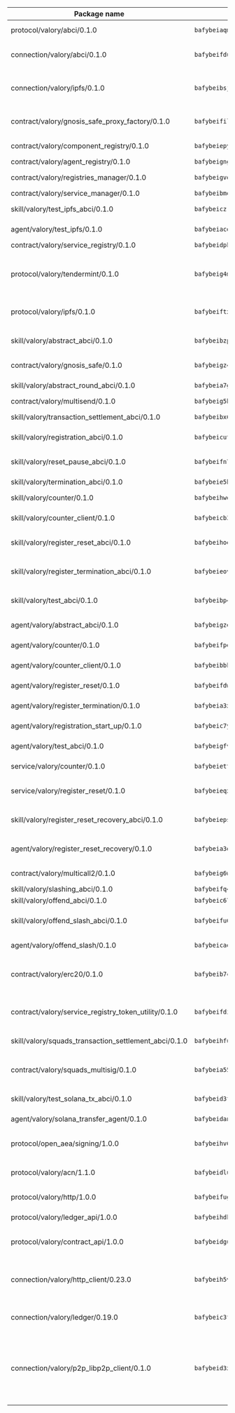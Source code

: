 | Package name                                                  | Package hash                                                  | Description                                                                                                                |
| ------------------------------------------------------------- | ------------------------------------------------------------- | -------------------------------------------------------------------------------------------------------------------------- |
| protocol/valory/abci/0.1.0                                    | `bafybeiaqmp7kocbfdboksayeqhkbrynvlfzsx4uy4x6nohywnmaig4an7u` | A protocol for ABCI requests and responses.                                                                                |
| connection/valory/abci/0.1.0                                  | `bafybeifduae3yvckxlopuoif2i6s4q76r663pmc7itabq4fyznwzxrpnuu` | connection to wrap communication with an ABCI server.                                                                      |
| connection/valory/ipfs/0.1.0                                  | `bafybeibsjllc2l62jvc4gdyv73irldlvbqlslytm4gw6xjvugcp5oylx44` | A connection responsible for uploading and downloading files from IPFS.                                                    |
| contract/valory/gnosis_safe_proxy_factory/0.1.0               | `bafybeifilkilg2vw5ry7zyof3mmwgnfinheusnu53dv3ocxhppypgaouo4` | Gnosis Safe proxy factory (GnosisSafeProxyFactory) contract                                                                |
| contract/valory/component_registry/0.1.0                      | `bafybeiepywewigowj533f55orx7oys3kk5lgdc247p2267scqfyp4gnqle` | Component registry contract                                                                                                |
| contract/valory/agent_registry/0.1.0                          | `bafybeignghdk7oqvyg722gz66tbuj2vj4vkatguj4b6lf5fqzqxkktcke4` | Agent registry contract                                                                                                    |
| contract/valory/registries_manager/0.1.0                      | `bafybeigvdzmxq2kfizvhwu43vcjlsddkftltv53e5xc7yqnadweari3kqi` | Registries Manager contract                                                                                                |
| contract/valory/service_manager/0.1.0                         | `bafybeibmqewfh5wnayopneyv4vx35n5k7loavzmcazyevntdoskw7vasom` | Service Manager contract                                                                                                   |
| skill/valory/test_ipfs_abci/0.1.0                             | `bafybeiczrcx24r7eeeyr57vm3hw3woyjrfmleyaj4qs2wlcik5hantoo2e` | IPFS e2e testing application.                                                                                              |
| agent/valory/test_ipfs/0.1.0                                  | `bafybeiacdpl6efxlqllwzhfjdrjzvuogkhyjdopdrl4jsmeq67duktptbe` | Agent for testing the ABCI connection.                                                                                     |
| contract/valory/service_registry/0.1.0                        | `bafybeidpkiceitrh3w2j4o7ctjjsdbn3ma4lfvnlpyvks53exdsyjhoc5i` | Service Registry contract                                                                                                  |
| protocol/valory/tendermint/0.1.0                              | `bafybeig4mi3vmlv5zpbjbfuzcgida6j5f2nhrpedxicmrrfjweqc5r7cra` | A protocol for communication between two AEAs to share tendermint configuration details.                                   |
| protocol/valory/ipfs/0.1.0                                    | `bafybeiftxi2qhreewgsc5wevogi7yc5g6hbcbo4uiuaibauhv3nhfcdtvm` | A protocol specification for IPFS requests and responses.                                                                  |
| skill/valory/abstract_abci/0.1.0                              | `bafybeibzpyqubflekcvz4hehhjbipcfsmt7mwwespkuva3n5dmoriphrki` | The abci skill provides a template of an ABCI application.                                                                 |
| contract/valory/gnosis_safe/0.1.0                             | `bafybeigz4lf4b536uxb52tmqkfajdjtszclv67gtqitygrkaww4vzg2fle` | Gnosis Safe (GnosisSafeL2) contract                                                                                        |
| skill/valory/abstract_round_abci/0.1.0                        | `bafybeia7gznlazv26ozolikb6jcesbo7wdv544lwcl2pveoukgxh4z5m2m` | abstract round-based ABCI application                                                                                      |
| contract/valory/multisend/0.1.0                               | `bafybeig5byt5urg2d2bsecufxe5ql7f4mezg3mekfleeh32nmuusx66p4y` | MultiSend contract                                                                                                         |
| skill/valory/transaction_settlement_abci/0.1.0                | `bafybeibx6nq7tsxj7yhkaz3eypppfdn6bz3yz7pbghkeshggpyr7cap6o4` | ABCI application for transaction settlement.                                                                               |
| skill/valory/registration_abci/0.1.0                          | `bafybeicutpxkob2oho5kukesdm6t46nmspgycyubahn5o3ferlte6lmlwy` | ABCI application for common apps.                                                                                          |
| skill/valory/reset_pause_abci/0.1.0                           | `bafybeifn7cvrhll777cxww3otgmycs7ay23ok2gipg5rsoop5mula7w35y` | ABCI application for resetting and pausing app executions.                                                                 |
| skill/valory/termination_abci/0.1.0                           | `bafybeie5htpnf3nq3edeyvy5hbqtvp5vijajm2aleawe722tjradp4iuny` | Termination skill.                                                                                                         |
| skill/valory/counter/0.1.0                                    | `bafybeihwqv425oiwnbcf2a5wtho6hu4kltaurwz2aoeeceiub2s7rpelyi` | The ABCI Counter application example.                                                                                      |
| skill/valory/counter_client/0.1.0                             | `bafybeicb37pj26xbknovfox5hwpuh26p3p44uh32tclpj5cwpgvhbmdl4y` | A client for the ABCI counter application.                                                                                 |
| skill/valory/register_reset_abci/0.1.0                        | `bafybeihoetrfluqcqupsfeht67q5dnwli2dl55h2lpzl5d3hofedhwaxha` | ABCI application for dummy skill that registers and resets                                                                 |
| skill/valory/register_termination_abci/0.1.0                  | `bafybeieovur6sfh6ehd2zvjhmkmyu6ppzfaltg5xcxd4mqo5ct2xvi7xiq` | ABCI application for dummy skill that registers and resets                                                                 |
| skill/valory/test_abci/0.1.0                                  | `bafybeibp4jwpgno5sqmbvm3p6frgb4dsnxx2vu3bqv2m6rhlethobl5xpm` | ABCI application for testing the ABCI connection.                                                                          |
| agent/valory/abstract_abci/0.1.0                              | `bafybeigzez6b5r6fnquzzjlat44ou3qmg4m6j5c7w5eavgi45reeln5mn4` | The abstract ABCI AEA - for testing purposes only.                                                                         |
| agent/valory/counter/0.1.0                                    | `bafybeifpes4qlrk7kanh72cdi5dytm3bwhlywzp7rt6bilf5kvf54upjgu` | The ABCI Counter example as an AEA                                                                                         |
| agent/valory/counter_client/0.1.0                             | `bafybeibbkqmoihxh52kohj43riwqpgkijtbzw7vz56muopurqymz6t7v4q` | The ABCI Counter example as an AEA                                                                                         |
| agent/valory/register_reset/0.1.0                             | `bafybeifdwqz4sbaqqtutnzirzqowgvhmtvpeqr2qmkf5ianat23fcgfysa` | Register reset to replicate Tendermint issue.                                                                              |
| agent/valory/register_termination/0.1.0                       | `bafybeia3xurtdax3rxtigsa273wkf53jdyo7dyzi6cg2ctmkohvpkkcmle` | Register terminate to test the termination feature.                                                                        |
| agent/valory/registration_start_up/0.1.0                      | `bafybeic7yfry34lagavw4xjywa456pkapaa6fa5zt4lai5zhwh6qeffska` | Registration start-up ABCI example.                                                                                        |
| agent/valory/test_abci/0.1.0                                  | `bafybeigfvmoj5ruhgu3hpr2nueus7jl2kn4qhyhon2ayiztbq4nwojm2vu` | Agent for testing the ABCI connection.                                                                                     |
| service/valory/counter/0.1.0                                  | `bafybeiettqojd6wmmwwm72b3vrms7x3na7g7apf5th2whnb6xi4egirhwi` | A set of agents incrementing a counter                                                                                     |
| service/valory/register_reset/0.1.0                           | `bafybeieqxrnov5ed4nqz5iimzqgfg2lt5huknfrcv74sppl56jynftqo4e` | Test and debug tendermint reset mechanism.                                                                                 |
| skill/valory/register_reset_recovery_abci/0.1.0               | `bafybeiepsy64zfdldwpugqv3zpkrvxrji62c5e7vl7fvk74f74se2sl56i` | ABCI application for dummy skill that registers and resets                                                                 |
| agent/valory/register_reset_recovery/0.1.0                    | `bafybeia3d42xqxid7nij5qlxq5l5qjmnhlrl7t2oaxneq4lgiivfixoiue` | Agent to showcase hard reset as a recovery mechanism.                                                                      |
| contract/valory/multicall2/0.1.0                              | `bafybeig6wx5lj3gxmkrxj2zqqbebkbvtrpflt3lqqsubf552fzye7zmwwy` | The MakerDAO multicall2 contract.                                                                                          |
| skill/valory/slashing_abci/0.1.0                              | `bafybeifq4quoxy7r53c26xn3erc5g6fouwe6y4rp7mu4weey2z5kjvo5my` | Slashing skill.                                                                                                            |
| skill/valory/offend_abci/0.1.0                                | `bafybeic674cqj3zbsogpwhvdickqlr5pzveshohimtepa3jiuo5mkwnpfm` | Offend ABCI application.                                                                                                   |
| skill/valory/offend_slash_abci/0.1.0                          | `bafybeifu6osgiygsfh2yg6vvcccpaz3yehpuhaowryxswuvih35vco56aa` | ABCI application used in order to test the slashing abci                                                                   |
| agent/valory/offend_slash/0.1.0                               | `bafybeicaqqxaam2cpfoxv7iepfn4lkqut4ekl425c4lihk3hotqz3x4rye` | Offend and slash to test the slashing feature.                                                                             |
| contract/valory/erc20/0.1.0                                   | `bafybeib7ctk3deleyxayrqvropewefr2muj4kcqe3t3wscak25bjmxnqwe` | The scaffold contract scaffolds a contract to be implemented by the developer.                                             |
| contract/valory/service_registry_token_utility/0.1.0          | `bafybeifdia2y5546tvk6xzxeaqzf2n5n7dutj2hdzbgenxohaqhjtnjqm4` | The scaffold contract scaffolds a contract to be implemented by the developer.                                             |
| skill/valory/squads_transaction_settlement_abci/0.1.0         | `bafybeihfutjwcev4i3dautw4yoj2jespmhizqjzccdhxv2zbq3lael2zvm` | ABCI application for transaction settlement.                                                                               |
| contract/valory/squads_multisig/0.1.0                         | `bafybeia55yraczrod5zhf2gvwichlrofhmydwzilgfzvecvw3aygs3rnpy` | The scaffold contract scaffolds a contract to be implemented by the developer.                                             |
| skill/valory/test_solana_tx_abci/0.1.0                        | `bafybeid3fric4ijsgoq5yfzpfypxdaijlb56asn33womizcf4n4tw6onye` | SOLANA e2e testing application.                                                                                            |
| agent/valory/solana_transfer_agent/0.1.0                      | `bafybeidanajchc3bjvxp6fk2vvxbw7gzm5myp2phqayiboickibeywghga` | Register terminate to test the termination feature.                                                                        |
| protocol/open_aea/signing/1.0.0                               | `bafybeihv62fim3wl2bayavfcg3u5e5cxu3b7brtu4cn5xoxd6lqwachasi` | A protocol for communication between skills and decision maker.                                                            |
| protocol/valory/acn/1.1.0                                     | `bafybeidluaoeakae3exseupaea4i3yvvk5vivyt227xshjlffywwxzcxqe` | The protocol used for envelope delivery on the ACN.                                                                        |
| protocol/valory/http/1.0.0                                    | `bafybeifugzl63kfdmwrxwphrnrhj7bn6iruxieme3a4ntzejf6kmtuwmae` | A protocol for HTTP requests and responses.                                                                                |
| protocol/valory/ledger_api/1.0.0                              | `bafybeihdk6psr4guxmbcrc26jr2cbgzpd5aljkqvpwo64bvaz7tdti2oni` | A protocol for ledger APIs requests and responses.                                                                         |
| protocol/valory/contract_api/1.0.0                            | `bafybeidgu7o5llh26xp3u3ebq3yluull5lupiyeu6iooi2xyymdrgnzq5i` | A protocol for contract APIs requests and responses.                                                                       |
| connection/valory/http_client/0.23.0                          | `bafybeih5vzo22p2umhqo52nzluaanxx7kejvvpcpdsrdymckkyvmsim6gm` | The HTTP_client connection that wraps a web-based client connecting to a RESTful API specification.                        |
| connection/valory/ledger/0.19.0                               | `bafybeic3ft7l7ca3qgnderm4xupsfmyoihgi27ukotnz7b5hdczla2enya` | A connection to interact with any ledger API and contract API.                                                             |
| connection/valory/p2p_libp2p_client/0.1.0                     | `bafybeid3xg5k2ol5adflqloy75ibgljmol6xsvzvezebsg7oudxeeolz7e` | The libp2p client connection implements a tcp connection to a running libp2p node as a traffic delegate to send/receive envelopes to/from agents in the DHT. |
